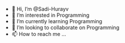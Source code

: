 - 👋 Hi, I’m @Sadi-Hurayv
- 👀 I’m interested in Programming
- 🌱 I’m currently learning Programming
- 💞️ I’m looking to collaborate on Programming
- 📫 How to reach me ...

<!---
Sadi-Hurayv/Sadi-Hurayv is a ✨ special ✨ repository because its `README.md` (this file) appears on your GitHub profile.
You can click the Preview link to take a look at your changes.
--->
